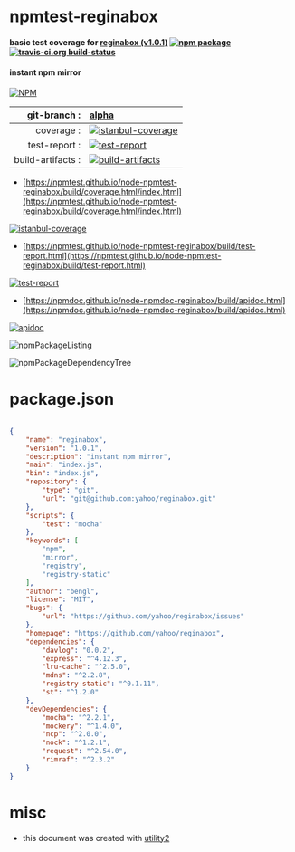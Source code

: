 # npmtest-reginabox

#### basic test coverage for  [reginabox (v1.0.1)](https://github.com/yahoo/reginabox)  [![npm package](https://img.shields.io/npm/v/npmtest-reginabox.svg?style=flat-square)](https://www.npmjs.org/package/npmtest-reginabox) [![travis-ci.org build-status](https://api.travis-ci.org/npmtest/node-npmtest-reginabox.svg)](https://travis-ci.org/npmtest/node-npmtest-reginabox)

#### instant npm mirror

[![NPM](https://nodei.co/npm/reginabox.png?downloads=true&downloadRank=true&stars=true)](https://www.npmjs.com/package/reginabox)

| git-branch : | [alpha](https://github.com/npmtest/node-npmtest-reginabox/tree/alpha)|
|--:|:--|
| coverage : | [![istanbul-coverage](https://npmtest.github.io/node-npmtest-reginabox/build/coverage.badge.svg)](https://npmtest.github.io/node-npmtest-reginabox/build/coverage.html/index.html)|
| test-report : | [![test-report](https://npmtest.github.io/node-npmtest-reginabox/build/test-report.badge.svg)](https://npmtest.github.io/node-npmtest-reginabox/build/test-report.html)|
| build-artifacts : | [![build-artifacts](https://npmtest.github.io/node-npmtest-reginabox/glyphicons_144_folder_open.png)](https://github.com/npmtest/node-npmtest-reginabox/tree/gh-pages/build)|

- [https://npmtest.github.io/node-npmtest-reginabox/build/coverage.html/index.html](https://npmtest.github.io/node-npmtest-reginabox/build/coverage.html/index.html)

[![istanbul-coverage](https://npmtest.github.io/node-npmtest-reginabox/build/screenCapture.buildCi.browser.%252Ftmp%252Fbuild%252Fcoverage.lib.html.png)](https://npmtest.github.io/node-npmtest-reginabox/build/coverage.html/index.html)

- [https://npmtest.github.io/node-npmtest-reginabox/build/test-report.html](https://npmtest.github.io/node-npmtest-reginabox/build/test-report.html)

[![test-report](https://npmtest.github.io/node-npmtest-reginabox/build/screenCapture.buildCi.browser.%252Ftmp%252Fbuild%252Ftest-report.html.png)](https://npmtest.github.io/node-npmtest-reginabox/build/test-report.html)

- [https://npmdoc.github.io/node-npmdoc-reginabox/build/apidoc.html](https://npmdoc.github.io/node-npmdoc-reginabox/build/apidoc.html)

[![apidoc](https://npmdoc.github.io/node-npmdoc-reginabox/build/screenCapture.buildCi.browser.%252Ftmp%252Fbuild%252Fapidoc.html.png)](https://npmdoc.github.io/node-npmdoc-reginabox/build/apidoc.html)

![npmPackageListing](https://npmtest.github.io/node-npmtest-reginabox/build/screenCapture.npmPackageListing.svg)

![npmPackageDependencyTree](https://npmtest.github.io/node-npmtest-reginabox/build/screenCapture.npmPackageDependencyTree.svg)



# package.json

```json

{
    "name": "reginabox",
    "version": "1.0.1",
    "description": "instant npm mirror",
    "main": "index.js",
    "bin": "index.js",
    "repository": {
        "type": "git",
        "url": "git@github.com:yahoo/reginabox.git"
    },
    "scripts": {
        "test": "mocha"
    },
    "keywords": [
        "npm",
        "mirror",
        "registry",
        "registry-static"
    ],
    "author": "bengl",
    "license": "MIT",
    "bugs": {
        "url": "https://github.com/yahoo/reginabox/issues"
    },
    "homepage": "https://github.com/yahoo/reginabox",
    "dependencies": {
        "davlog": "0.0.2",
        "express": "^4.12.3",
        "lru-cache": "^2.5.0",
        "mdns": "^2.2.8",
        "registry-static": "^0.1.11",
        "st": "^1.2.0"
    },
    "devDependencies": {
        "mocha": "^2.2.1",
        "mockery": "^1.4.0",
        "ncp": "^2.0.0",
        "nock": "^1.2.1",
        "request": "^2.54.0",
        "rimraf": "^2.3.2"
    }
}
```



# misc
- this document was created with [utility2](https://github.com/kaizhu256/node-utility2)
